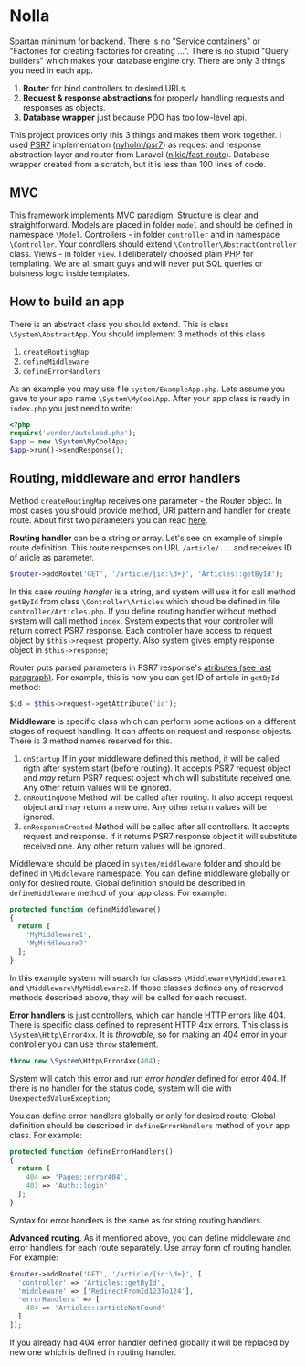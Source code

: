 # Nolla
Spartan minimum for backend. There is no "Service containers" or "Factories for creating factories for creating ...". There is no stupid "Query builders" which makes your database engine cry. There are only 3 things you need in each app.

1. **Router** for bind controllers to desired URLs.
2. **Request & response abstractions** for properly handling requests and responses as objects.
3. **Database wrapper** just because PDO has too low-level api.

This project provides only this 3 things and makes them work together. I used [PSR7](https://www.php-fig.org/psr/psr-7) implementation ([nyholm/psr7](https://github.com/Nyholm/psr7)) as request and response abstraction layer and router from Laravel ([nikic/fast-route](https://github.com/nikic/FastRoute)). Database wrapper created from a scratch, but it is less than 100 lines of code. 

## MVC
This framework implements MVC paradigm. Structure is clear and straightforward. Models are placed in folder `model` and should be defined in namespace `\Model`. Controllers - in folder `controller` and in namespace `\Controller`. Your conrollers should extend `\Controller\AbstractController` class. Views - in folder `view`. I deliberately choosed plain PHP for templating. We are all smart guys and will never put SQL queries or buisness logic inside templates.

## How to build an app
There is an abstract class you should extend. This is class `\System\AbstractApp`. You should implement 3 methods of this class

1. `createRoutingMap`
2. `defineMiddleware`
3. `defineErrorHandlers`

As an example you may use file `system/ExampleApp.php`. Lets assume you gave to your app name `\System\MyCoolApp`. After your app class is ready in `index.php` you just need to write:

```php
<?php
require('vendor/autoload.php');
$app = new \System\MyCoolApp;
$app->run()->sendResponse();
```

## Routing, middleware and error handlers
Method `createRoutingMap` receives one parameter - the Router object. In most cases you should provide method, URI pattern and handler for create route. About first two parameters you can read [here](https://github.com/nikic/FastRoute).

**Routing handler** can be a string or array. Let's see on example of simple route definition. This route responses on URL `/article/...` and receives ID of aricle as parameter.

```php
$router->addRoute('GET', '/article/{id:\d+}', 'Articles::getById');
```

In this case _routing hangler_ is a string, and system will use it for call method `getById` from class `\Controller\Articles` which shoud be defined in file `controller/Articles.php`. If you define routing handler without method system will call method `index`. System expects that your controller will return correct PSR7 response. Each controller have access to request object by `$this->request` property. Also system gives empty response object in `$this->response`;

Router puts parsed parameters in PSR7 response's [atributes (see last paragraph)](https://www.php-fig.org/psr/psr-7/#15-server-side-requests). For example, this is how you can get ID of article in `getById` method:

```php
$id = $this->request->getAttribute('id');
```

**Middleware** is specific class which can perform some actions on a different stages of request handling. It can affects on request and response objects. There is 3 method names reserved for this.

1. `onStartup` If in your middleware defined this method, it will be called rigth after system start (before routing). It accepts PSR7 request object and _may_ return PSR7 request object which will substitute received one. Any other return values will be ignored.
2. `onRoutingDone` Method will be called after routing. It also accept request object and may return a new one. Any other return values will be ignored.
3. `onResponseCreated` Method will be called after all controllers. It accepts request and response. If it returns PSR7 response object it will substitute received one. Any other return values will be ignored.

Middleware should be placed in `system/middleware` folder and should be defined in `\Middleware` namespace. You can define middleware globally or only for desired route. Global definition should be described in `defineMiddleware` method of your app class. For example:

```php
protected function defineMiddleware()
{
  return [
    'MyMiddleware1',
    'MyMiddleware2'
  ];
}
```

In this example system will search for classes `\Middleware\MyMiddleware1` and `\Middleware\MyMiddleware2`. If those classes defines any of reserved methods described above, they will be called for each request.

**Error handlers** is just controllers, which can handle HTTP errors like 404. There is specific class defined to represent HTTP 4xx errors. This class is `\System\Http\Error4xx`. It is _throwable_, so for making an 404 error in your controller you can use `throw` statement.

```php
throw new \System\Http\Error4xx(404);
```

System will catch this error and run _error handler_ defined for error 404. If there is no handler for the status code, system will die with `UnexpectedValueException`;

You can define error handlers globally or only for desired route. Global definition should be described in `defineErrorHandlers` method of your app class. For example:

```php
protected function defineErrorHandlers()
{
  return [
    404 => 'Pages::error404',
    403 => 'Auth::login'
  ];
}
```
Syntax for error handlers is the same as for string routing handlers.

**Advanced routing**. As it mentioned above, you can define middleware and error handlers for each route separately. Use array form of routing handler. For example:

```php
$router->addRoute('GET', '/article/{id:\d+}', [
  'controller' => 'Articles::getById',
  'middleware' => ['RedirectFromId123To124'],
  'errorHandlers' => [
    404 => 'Articles::articleNotFound'
  ]
]);
```

If you already had 404 error handler defined globally it will be replaced by new one which is defined in routing handler.
